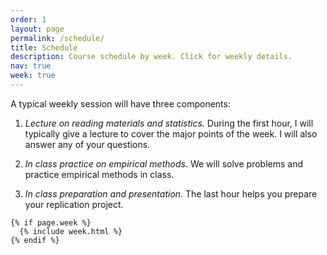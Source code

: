 ```yaml
---
order: 1
layout: page
permalink: /schedule/
title: Schedule
description: Course schedule by week. Click for weekly details.
nav: true
week: true
---
```


A typical weekly session will have three components:

1. _Lecture on reading materials and statistics._ During the first hour, I will typically give a lecture to cover the major points of the week. I will also answer any of your questions.

2. _In class practice on empirical methods_. We will solve problems and practice empirical methods in class.

3. _In class preparation and presentation._ The last hour helps you prepare your replication project.

<div class="post">

    {% if page.week %}
      {% include week.html %}
    {% endif %}

</div>
